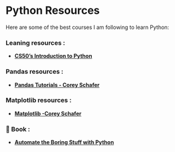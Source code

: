 # Python Resources  

 Here are some of the best courses I am following to learn Python:
 ### Leaning resources :

- **[CS50’s Introduction to Python](https://cs50.harvard.edu/python/2022/)**
  
 ### Pandas resources :
- **[Pandas Tutorials - Corey Schafer](https://www.youtube.com/playlist?list=PL-osiE80TeTsWmV9i9c58mdDCSskIFdDS)**

### Matplotlib resources :
- **[Matplotlib -Corey Schafer](https://www.youtube.com/playlist?list=PL-osiE80TeTvipOqomVEeZ1HRrcEvtZB_)**

 ### 📙 Book :
- **[Automate the Boring Stuff with Python](https://automatetheboringstuff.com/)**

  

